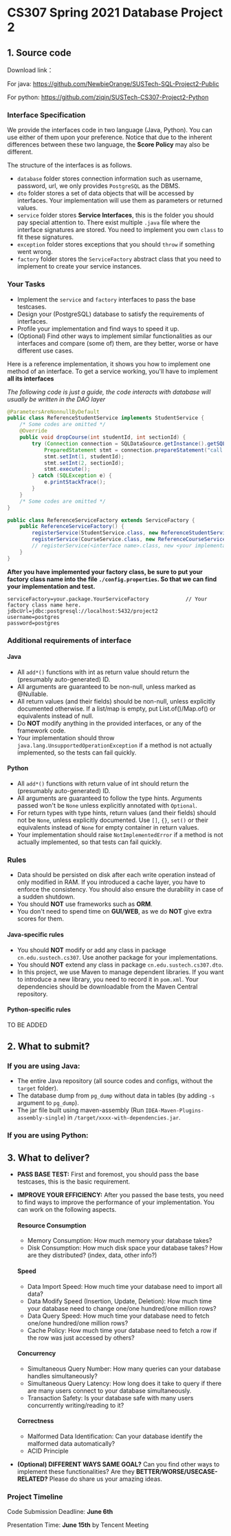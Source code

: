 # CS307 Spring 2021 Database Project 2

## 1. Source code

Download link：

For java: https://github.com/NewbieOrange/SUSTech-SQL-Project2-Public

For python: https://github.com/ziqin/SUSTech-CS307-Project2-Python

### Interface Specification

We provide the interfaces code in two language (Java, Python). You can use either of them upon your preference. Notice
that due to the inherent differences between these two language, the **Score Policy** may also be different.

The structure of the interfaces is as follows.

- `database` folder stores connection information such as username, password, url, we only provides `PostgreSQL` as the DBMS.
- `dto` folder stores a set of data objects that will be accessed by interfaces. Your implementation will use them as parameters or returned values.
- `service` folder stores **Service Interfaces**, this is the folder you should pay special attention to. There exist multiple `.java` file where the interface signatures are stored. You need to implement you own `class` to fit these signatures.
- `exception` folder stores exceptions that you should `throw` if something went wrong.
- `factory` folder stores the `ServiceFactory` abstract class that you need to implement to create your service instances.

### Your Tasks

- Implement the `service` and `factory` interfaces to pass the base testcases.
- Design your (PostgreSQL) database to satisfy the requirements of interfaces.
- Profile your implementation and find ways to speed it up.
- (Optional) Find other ways to implement similar functionalities as our interfaces and compare (some of) them, are they better, worse or have different use cases. 

Here is a reference implementation, it shows you how to implement one method of an interface. To get a service working, you'll have to implement **all its interfaces**

*The following code is just a guide, the code interacts with database will usually be written in the DAO layer*

```java
@ParametersAreNonnullByDefault
public class ReferenceStudentService implements StudentService {
    /* Some codes are omitted */
    @Override
    public void dropCourse(int studentId, int sectionId) {
        try (Connection connection = SQLDataSource.getInstance().getSQLConnection();
            PreparedStatement stmt = connection.prepareStatement("call drop_course(?, ?)")) {
            stmt.setInt(1, studentId);
            stmt.setInt(2, sectionId);
            stmt.execute();
        } catch (SQLException e) {
            e.printStackTrace();
        }
    }
    /* Some codes are omitted */
}
```

```java
public class ReferenceServiceFactory extends ServiceFactory {
    public ReferenceServiceFactory() {
        registerService(StudentService.class, new ReferenceStudentService());
        registerService(CourseService.class, new ReferenceCourseService());
        // registerService(<interface name>.class, new <your implementation>());
    }
}
```

**After you have implemented your factory class, be sure to put your factory class name into the file `./config.properties`. So that we can find your implementation and test.**

```
serviceFactory=your.package.YourServiceFactory            // Your factory class name here.
jdbcUrl=jdbc:postgresql://localhost:5432/project2
username=postgres
password=postgres
```

### Additional requirements of interface

#### Java
- All `add*()` functions with int as return value should return the (presumably auto-generated) ID.
- All arguments are guaranteed to be non-null, unless marked as @Nullable.
- All return values (and their fields) should be non-null, unless explicitly documented otherwise. If a list/map is
  empty, put List.of()/Map.of() or equivalents instead of null.
- Do **NOT** modify anything in the provided interfaces, or any of the framework code.
- Your implementation should throw `java.lang.UnsupportedOperationException` if a method is not actually implemented,
  so the tests can fail quickly.

#### Python
- All `add*()` functions with return value of int should return the (presumably auto-generated) ID.
- All arguments are guaranteed to follow the type hints. Arguments passed won't be `None` unless explicitly annotated
  with `Optional`.
- For return types with type hints, return values (and their fields) should not be `None`, unless explicitly documented.
  Use `[]`, `{}`, `set()` or their equivalents instead of `None` for empty container in return values.
- Your implementation should raise `NotImplementedError` if a method is not actually implemented, so that tests can
  fail quickly.

### Rules

- Data should be persisted on disk after each write operation instead of only modified in RAM. If you introduced a cache
  layer, you have to enforce the consistency. You should also ensure the durability in case of a sudden shutdown.
- You should **NOT** use frameworks such as **ORM**.
- You don't need to spend time on **GUI/WEB**, as we do **NOT** give extra scores for them.

#### Java-specific rules

- You should **NOT** modify or add any class in package `cn.edu.sustech.cs307`. Use another package for your
  implementations.
- You should **NOT** extend any class in package `cn.edu.sustech.cs307.dto`.
- In this project, we use Maven to manage dependent libraries. If you want to introduce a new library, you need to
  record it in `pom.xml`. Your dependencies should be downloadable from the Maven Central repository.

#### Python-specific rules

TO BE ADDED


## 2. What to submit?

### If you are using Java:

- The entire Java repository (all source codes and configs, without the `target` folder).
- The database dump from `pg_dump` without data in tables (by adding `-s` argument to `pg_dump`).
- The jar file built using maven-assembly (Run `IDEA-Maven-Plugins-assembly-single`)
  in `/target/xxxx-with-dependencies.jar`.

### If you are using Python:

## 3. What to deliver?

- **PASS BASE TEST:** First and foremost, you should pass the base testcases, this is the basic requirement.

- **IMPROVE YOUR EFFICIENCY:** After you passed the base tests, you need to find ways to improve the performance of your implementation. You can work on the following aspects.

    #### Resource Consumption

    - Memory Consumption: How much memory your database takes?
    - Disk Consumption: How much disk space your database takes? How are they distributed? (index, data, other info?)

    #### Speed

    - Data Import Speed: How much time your database need to import all data?
    - Data Modify Speed (Insertion, Update, Deletion): How much time your database need to change one/one hundred/one million rows?
    - Data Query Speed: How much time your database need to fetch one/one hundred/one million rows?
    - Cache Policy: How much time your database need to fetch a row if the row was just accessed by others?

    #### Concurrency

    - Simultaneous Query Number: How many queries can your database handles simultaneously?
    - Simultaneous Query Latency: How long does it take to query if there are many users connect to your database simultaneously.
    - Transaction Safety: Is your database safe with many users concurrently writing/reading to it?

    #### Correctness

    - Malformed Data Identification: Can your database identify the malformed data automatically?
    - ACID Principle


- **(Optional) DIFFERENT WAYS SAME GOAL?** Can you find other ways to implement these functionalities? Are they **BETTER/WORSE/USECASE-RELATED?** Please do share us your amazing ideas.


### Project Timeline

Code Submission Deadline: **June 6th**

Presentation Time: **June 15th** by Tencent Meeting

